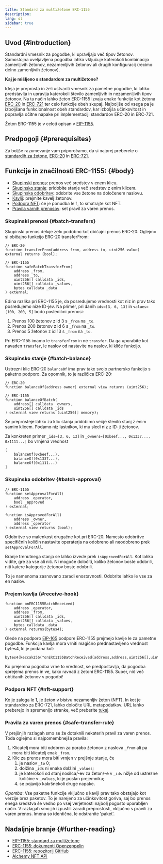 ```yaml
---
title: Standard za multižetone ERC-1155
description:
lang: sl
sidebar: true
---
```


## Uvod {#introduction}

Standardni vmesnik za pogodbe, ki upravljajo več tipov žetonov. Samostojna uveljavljena pogodba lahko vključuje katerokoli kombinacijo zamenljivih žetonov, nezamenljivih žetonov ali drugih konfiguracij (recimo delno zamenljivih žetonov).

**Kaj je mišljeno s standardom za multižetone?**

Ideja je preprosta in želi ustvariti vmesnik za pametne pogodbe, ki lahko predstavlja in upravlja katerokoli število zamenljivih in nezamenljivih tipov žetonov. Na ta način lahko žeton ERC-1155 izvaja enake funkcije kot žetona [ERC-20](/developers/docs/standards/tokens/erc-20/) in [ERC-721](/developers/docs/standards/tokens/erc-721/) ter celo funkcije obeh skupaj. Najboljše od vsega pa je izboljšana funkcionalnost obeh standardov, kar izboljša učinkovitost in popravlja očitne napake pri implementaciji standardov ERC-20 in ERC-721.

Žeton ERC-1155 je v celoti opisan v [EIP-1155](https://eips.ethereum.org/EIPS/eip-1155).

## Predpogoji {#prerequisites}

Za boljše razumevanje vam priporočamo, da si najprej preberete o [standardih za žetone](/developers/docs/standards/tokens/), [ERC-20](/developers/docs/standards/tokens/erc-20/) in [ERC-721](/developers/docs/standards/tokens/erc-721/).

## Funkcije in značilnosti ERC-1155: {#body}

- [Skupinski prenos](#batch_transfers): prenos več sredstev v enem klicu.
- [Skupinsko stanje](#batch_balance): pridobite stanje več sredstev z enim klicem.
- [Skupinska odobritev](#batch_approval): odobrite vse žetone na določenem naslovu.
- [Kavlji](#recieve_hook): prejmite kavelj žetonov.
- [Podpora NFT](#nft_support): če je ponudba le 1, to smatrajte kot NFT.
- [Pravila varnih prenosov](#safe_transfer_rule): set pravil za varen prenos.

### Skupinski prenosi {#batch-transfers}

Skupinski prenos deluje zelo podobno kot običajni prenos ERC-20. Oglejmo si običajno funkcijo ERC-20 transferFrom:

```solidity
// ERC-20
function transferFrom(address from, address to, uint256 value) external returns (bool);

// ERC-1155
function safeBatchTransferFrom(
    address _from,
    address _to,
    uint256[] calldata _ids,
    uint256[] calldata _values,
    bytes calldata _data
) external;
```

Edina razlika pri ERC-1155 je, da posredujemo vrednosti kot niz in prav tako posredujemo nize ID-jev. Na primer, pri danih `ids=[3, 6, 13]` in `values=[100, 200, 5]` bodo posledični prenosi:

1. Prenos 100 žetonov z id 3 s `_from` na `_to`.
2. Prenos 200 žetonov z id 6 s `_from` na `_to`.
3. Prenos 5 žetonov z id 13 s `_from` na `_to`.

Pri ERC-1155 imamo le `transferFrom` in ne `transfer`. Da ga uporabite kot navaden `transfer`, le naslov od nastavite na naslov, ki kliče funkcijo.

### Skupinsko stanje {#batch-balance}

Ustrezni klic ERC-20 `balanceOf` ima prav tako svojo partnersko funkcijo s paketno podporo. Za opomnik, to je različica ERC-20:

```solidity
// ERC-20
function balanceOf(address owner) external view returns (uint256);

// ERC-1155
function balanceOfBatch(
    address[] calldata _owners,
    uint256[] calldata _ids
) external view returns (uint256[] memory);
```

Še preprosteje lahko za klic stanja pridobimo večje število stanj z enim samim klicem. Podamo niz lastnikov, ki mu sledi niz z ID-ji žetonov.

Za konkreten primer `_ids=[3, 6, 13]` in `_owners=[0xbeef..., 0x1337..., 0x1111...]` bo vrnjena vrednost

```solidity
[
    balanceOf(0xbeef...),
    balanceOf(0x1337...),
    balanceOf(0x1111...)
]
```

### Skupinska odobritev {#batch-approval}

```solidity
// ERC-1155
function setApprovalForAll(
    address _operator,
    bool _approved
) external;

function isApprovedForAll(
    address _owner,
    address _operator
) external view returns (bool);
```

Odobritve so malenkost drugačne kot pri ERC-20. Namesto odobritve specifičnih količin nastavite operaterja na odobreno ali neodobreno prek `setApprovalForAll`.

Branje trenutnega stanja se lahko izvede prek `isApprovedForAll`. Kot lahko vidite, gre za vse ali nič. Ni mogoče določiti, koliko žetonov boste odobrili, niti katere kategorije žetonov boste odobrili.

To je namenoma zasnovano zaradi enostavnosti. Odobrite lahko le vse za en naslov.

### Prejem kavlja {#receive-hook}

```solidity
function onERC1155BatchReceived(
    address _operator,
    address _from,
    uint256[] calldata _ids,
    uint256[] calldata _values,
    bytes calldata _data
) external returns(bytes4);
```

Glede na podporo [EIP-165](https://eips.ethereum.org/EIPS/eip-165) podpore ERC-1155 prejmejo kavlje le za pametne pogodbe. Funkcija kavlja mora vrniti magično prednastavljeno vrednost bytes4, ki je podana kot:

```solidity
bytes4(keccak256("onERC1155BatchReceived(address,address,uint256[],uint256[],bytes)"))
```

Ko prejemna pogodba vrne to vrednost, se predpostavlja, da pogodba sprejema prenos in ve, kako ravnati z žetoni ERC-1155. Super, nič več obtičanih žetonov v pogodbi!

### Podpora NFT {#nft-support}

Ko je zaloga le 1, je žeton v bistvu nezamenljiv žeton (NFT). In kot je standardno za ERC-721, lahko določite URL metapodatkov. URL lahko preberejo in spremenijo stranke, več preberite [tukaj](https://eips.ethereum.org/EIPS/eip-1155#metadata).

### Pravila za varen prenos {#safe-transfer-rule}

V prejšnjih razlagah smo se že dotaknili nekaterih pravil za varen prenos. Toda oglejmo si najpomembnejša pravila:

1. Klicatelj mora biti odobren za porabo žetonov z naslova `_from` ali pa mora biti klicatelj enak `_from`.
2. Klic za prenos mora biti vrnjen v prejšnje stanje, če
   1. je naslov `_to` 0;
   2. dolžina `_ids` ni enaka dolžini `_values`;
   3. je katerokoli od stanj nosilca/-ev za žeton/-e v `_ids` nižje od ustrezne količine v `_values`, ki je poslan prejemniku;
   4. se pojavijo kakršnekoli druge napake.

_Opomba_: Vse paketne funkcije vključno s kavlji prav tako obstajajo kot verzije brez paketov. To je narejeno za učinkovitost goriva, saj bo prenos enega sredstva še vedno po vsej verjetnosti najbolj pogosto uporabljen način. V razlagah smo jih izpustili zaradi preprostosti, vključno s pravili za varen prenos. Imena so identična, le odstranite 'paket'.

## Nadaljnje branje {#further-reading}

- [EIP-1155: standard za multižetone](https://eips.ethereum.org/EIPS/eip-1155)
- [ERC-1155: dokumenti Openzeppelin](https://docs.openzeppelin.com/contracts/3.x/erc1155)
- [ERC-1155: repozitorij GitHub](https://github.com/enjin/erc-1155)
- [Alchemy NFT API](https://docs.alchemy.com/alchemy/enhanced-apis/nft-api)
